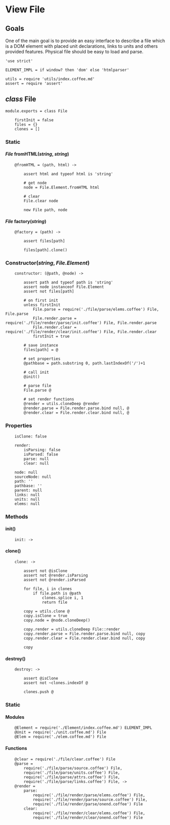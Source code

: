 View File
=========

Goals
-----

One of the main goal is to provide an easy interface to describe a file which is
a DOM element with placed unit declarations, links to units and others provided
features. Physical file should be easy to load and parse.

	'use strict'

	ELEMENT_IMPL = if window? then 'dom' else 'htmlparser'

	utils = require 'utils/index.coffee.md'
	assert = require 'assert'

*class* File
------------

	module.exports = class File

		firstInit = false
		files = {}
		clones = []

### Static

#### *File* fromHTML(*string*, *string*)

		@fromHTML = (path, html) ->

			assert html and typeof html is 'string'

			# get node
			node = File.Element.fromHTML html

			# clear
			File.clear node

			new File path, node

#### *File* factory(*string*)

		@factory = (path) ->

			assert files[path]

			files[path].clone()

### Constructor(*string*, *File.Element*)

		constructor: (@path, @node) ->

			assert path and typeof path is 'string'
			assert node instanceof File.Element
			assert not files[path]

			# on first init
			unless firstInit
				File.parse = require('./file/parse/elems.coffee') File, File.parse
				File.render.parse = require('./file/render/parse/init.coffee') File, File.render.parse
				File.render.clear = require('./file/render/clear/init.coffee') File, File.render.clear
				firstInit = true

			# save instance
			files[path] = @

			# set properties
			@pathbase = path.substring 0, path.lastIndexOf('/')+1

			# call init
			@init()

			# parse file
			File.parse @

			# set render functions
			@render = utils.cloneDeep @render
			@render.parse = File.render.parse.bind null, @
			@render.clear = File.render.clear.bind null, @

### Properties

		isClone: false

		render:
			isParsing: false
			isParsed: false
			parse: null
			clear: null

		node: null
		sourceNode: null
		path: ''
		pathbase: ''
		parent: null
		links: null
		units: null
		elems: null

### Methods

#### init()

		init: ->

#### clone()

		clone: ->

			assert not @isClone
			assert not @render.isParsing
			assert not @render.isParsed

			for file, i in clones
				if file.path is @path
					clones.splice i, 1
					return file

			copy = utils.clone @
			copy.isClone = true
			copy.node = @node.cloneDeep()

			copy.render = utils.cloneDeep File::render
			copy.render.parse = File.render.parse.bind null, copy
			copy.render.clear = File.render.clear.bind null, copy

			copy

#### destroy()

		destroy: ->

			assert @isClone
			assert not ~clones.indexOf @

			clones.push @

### Static

#### Modules

		@Element = require('./Element/index.coffee.md') ELEMENT_IMPL
		@Unit = require('./unit.coffee.md') File
		@Elem = require('./elem.coffee.md') File

#### Functions

		@clear = require('./file/clear.coffee') File
		@parse = 
			require('./file/parse/source.coffee') File,
			require('./file/parse/units.coffee') File,
			require('./file/parse/attrs.coffee') File,
			require('./file/parse/links.coffee') File, ->
		@render =
			parse:
				require('./file/render/parse/elems.coffee') File,
				require('./file/render/parse/source.coffee') File,
				require('./file/render/parse/onend.coffee') File
			clear:
				require('./file/render/clear/elems.coffee') File,
				require('./file/render/clear/onend.coffee') File